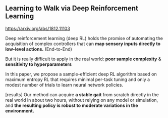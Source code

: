 ## Learning to Walk via Deep Reinforcement Learning

https://arxiv.org/abs/1812.11103

Deep reinforcement learning (deep RL) holds the promise of automating the acquisition of complex controllers that can **map sensory inputs directly to low-level actions.** (End-to-End)

But it is really difficult to apply in the real world: **poor sample complexity** & **sensitivity to hyperparameters**

In this paper, we propose a sample-efficient deep RL algorithm based on maximum entropy RL that requires minimal per-task tuning and only a modest number of trials to learn neural network policies.

[results] Our method can acquire **a stable gait** from scratch directly in the real world in about two hours, without relying on any model or simulation, and **the resulting policy is robust to moderate variations in the environment.**

